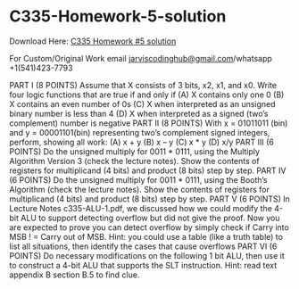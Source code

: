# C335-Homework-5-solution

Download Here: [C335 Homework #5 solution](https://jarviscodinghub.com/assignment/c335-homework-5-solution/)

For Custom/Original Work email jarviscodinghub@gmail.com/whatsapp +1(541)423-7793

PART I (8 POINTS)
Assume that X consists of 3 bits, x2, x1, and x0. Write four logic functions that are true if and
only if
(A) X contains only one 0
(B) X contains an even number of 0s
(C) X when interpreted as an unsigned binary number is less than 4
(D) X when interpreted as a signed (two’s complement) number is negative
PART II (8 POINTS)
With x = 01011011 (bin) and y = 00001101(bin) representing two’s complement signed integers,
perform, showing all work:
(A) x + y
(B) x – y
(C) x * y
(D) x/y
PART III (6 POINTS)
Do the unsigned multiply for 0011 * 0111, using the Multiply Algorithm Version 3 (check the
lecture notes). Show the contents of registers for multiplicand (4 bits) and product (8 bits) step
by step.
PART IV (6 POINTS)
Do the unsigned multiply for 0011 * 0111, using the Booth’s Algorithm (check the lecture notes).
Show the contents of registers for multiplicand (4 bits) and product (8 bits) step by step.
PART V (6 POINTS)
In Lecture Notes c335-ALU-1.pdf, we discussed how we could modify the 4-bit ALU to
support detecting overflow but did not give the proof. Now you are expected to prove you
can detect overflow by simply check if Carry into MSB ! = Carry out of MSB.
Hint: you could use a table (like a truth table) to list all situations, then identify the cases that
cause overflows
PART VI (6 POINTS)
Do necessary modifications on the following 1 bit ALU, then use it to construct a 4-bit
ALU that supports the SLT instruction.
Hint: read text appendix B section B.5 to find clue.

